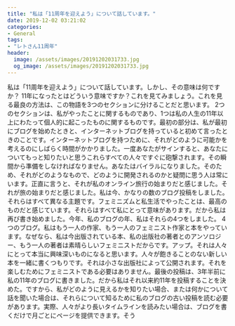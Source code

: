 ```yaml
---
title: "私は「11周年を迎えよう」について話しています。"
date: 2019-12-02 03:21:02
categories:
- General
tags:
- "レトさん11周年"
header:
  image: /assets/images/20191202031733.jpg
  og_image: /assets/images/20191202031733.jpg
---
```


私は「11周年を迎えよう」について話しています。しかし、その意味は何ですか？ 11年になったとはどういう意味ですか？これを見てみましょう。これを見る最良の方法は、この物語を3つのセクションに分けることだと思います。 2つのセクションは、私がやったことに関するものであり、1つは私の人生の11年以上にわたって個人的に起こったものに関するものです。最初の部分は、私が最初にブログを始めたときと、インターネットブログを持っていると初めて言ったときのことです。インターネットブログを持つために、それがどのように可能かを考えるのにしばらく時間がかかりました。一度あなたがサインすると、あなたについてもっと知りたいと思うこれらすべての人々ですぐに砲撃されます。その瞬間から準備をしなければなりません。あなたはバイラルになりました。そのため、それがどのようなもので、どのように開発されるのかと疑問に思う人は常にいます。正直に言うと、それが私のオンライン旅行の始まりだと感じました。それが旅の始まりだと感じました。私は今、かなりの数のブログ投稿をしました。それらはすべて異なる主題です。フェミニズムと私生活でやったことは、最高のものだと感じています。それらはすべて私にとって意味があります。だから私は再び書き始めました。今年、私のブログの年、私はそれらの4つをしました。 4つのブログ。私はもう一人の作家、もう一人のフェミニスト作家と本をやっています。なぜなら、私は今出版されている本、私の出版社の著者とのアンソロジー、もう一人の著者は素晴らしいフェミニストだからです。アップ。それは人々にとって本当に興味深いものになると思います。人々が飽きることのない新しい本を一緒に書くつもりです。それは小さな出版社によって公開されます。それを楽しむためにフェミニストである必要はありません。最後の投稿は、3年半前に私の11年のブログに書きました。だから私はそれ以来約11年を投稿することを決めた。ですから、私がどのように見えるかを知りたい場合、または何かについて話を聞いた場合は、それらについて知るために私のブログの古い投稿を読む必要があります。実際、人々がより長いタイムラインを読みたい場合は、ブログを書くだけで月ごとにページを提供できます。そう

